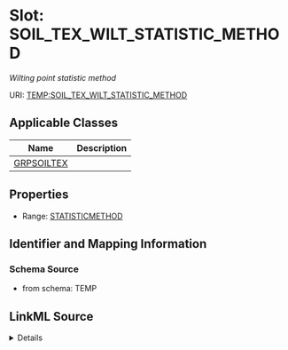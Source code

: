 # Slot: SOIL_TEX_WILT_STATISTIC_METHOD
_Wilting point statistic method_


URI: [TEMP:SOIL_TEX_WILT_STATISTIC_METHOD](https://example.org/TEMP/SOIL_TEX_WILT_STATISTIC_METHOD)



<!-- no inheritance hierarchy -->




## Applicable Classes

| Name | Description |
| --- | --- |
[GRPSOILTEX](GRPSOILTEX.md) | 






## Properties

* Range: [STATISTICMETHOD](STATISTICMETHOD.md)







## Identifier and Mapping Information







### Schema Source


* from schema: TEMP




## LinkML Source

<details>
```yaml
name: SOIL_TEX_WILT_STATISTIC_METHOD
description: Wilting point statistic method
from_schema: TEMP
rank: 1000
alias: SOIL_TEX_WILT_STATISTIC_METHOD
domain_of:
- GRP_SOIL_TEX
range: STATISTIC_METHOD

```
</details>
